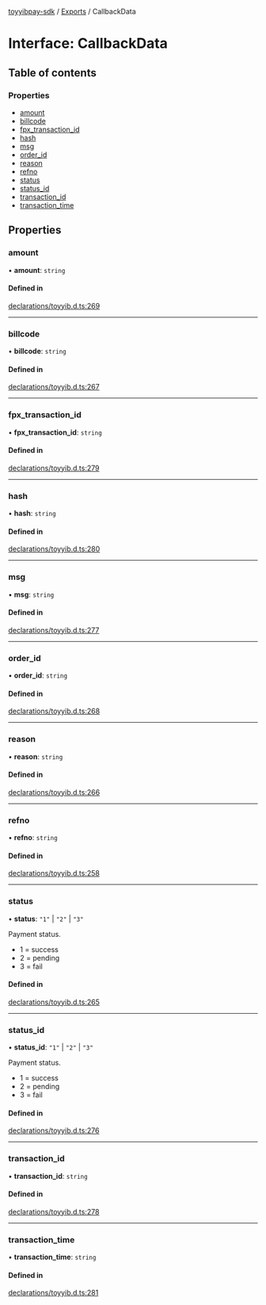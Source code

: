 [toyyibpay-sdk](../README.md) / [Exports](../modules.md) / CallbackData

# Interface: CallbackData

## Table of contents

### Properties

- [amount](CallbackData.md#amount)
- [billcode](CallbackData.md#billcode)
- [fpx\_transaction\_id](CallbackData.md#fpx_transaction_id)
- [hash](CallbackData.md#hash)
- [msg](CallbackData.md#msg)
- [order\_id](CallbackData.md#order_id)
- [reason](CallbackData.md#reason)
- [refno](CallbackData.md#refno)
- [status](CallbackData.md#status)
- [status\_id](CallbackData.md#status_id)
- [transaction\_id](CallbackData.md#transaction_id)
- [transaction\_time](CallbackData.md#transaction_time)

## Properties

### amount

• **amount**: `string`

#### Defined in

[declarations/toyyib.d.ts:269](https://github.com/fadhilx/toyyibpay-sdk-js/blob/7872f63/src/declarations/toyyib.d.ts#L269)

___

### billcode

• **billcode**: `string`

#### Defined in

[declarations/toyyib.d.ts:267](https://github.com/fadhilx/toyyibpay-sdk-js/blob/7872f63/src/declarations/toyyib.d.ts#L267)

___

### fpx\_transaction\_id

• **fpx\_transaction\_id**: `string`

#### Defined in

[declarations/toyyib.d.ts:279](https://github.com/fadhilx/toyyibpay-sdk-js/blob/7872f63/src/declarations/toyyib.d.ts#L279)

___

### hash

• **hash**: `string`

#### Defined in

[declarations/toyyib.d.ts:280](https://github.com/fadhilx/toyyibpay-sdk-js/blob/7872f63/src/declarations/toyyib.d.ts#L280)

___

### msg

• **msg**: `string`

#### Defined in

[declarations/toyyib.d.ts:277](https://github.com/fadhilx/toyyibpay-sdk-js/blob/7872f63/src/declarations/toyyib.d.ts#L277)

___

### order\_id

• **order\_id**: `string`

#### Defined in

[declarations/toyyib.d.ts:268](https://github.com/fadhilx/toyyibpay-sdk-js/blob/7872f63/src/declarations/toyyib.d.ts#L268)

___

### reason

• **reason**: `string`

#### Defined in

[declarations/toyyib.d.ts:266](https://github.com/fadhilx/toyyibpay-sdk-js/blob/7872f63/src/declarations/toyyib.d.ts#L266)

___

### refno

• **refno**: `string`

#### Defined in

[declarations/toyyib.d.ts:258](https://github.com/fadhilx/toyyibpay-sdk-js/blob/7872f63/src/declarations/toyyib.d.ts#L258)

___

### status

• **status**: ``"1"`` \| ``"2"`` \| ``"3"``

Payment status.
* 1 = success
* 2 = pending
* 3 = fail

#### Defined in

[declarations/toyyib.d.ts:265](https://github.com/fadhilx/toyyibpay-sdk-js/blob/7872f63/src/declarations/toyyib.d.ts#L265)

___

### status\_id

• **status\_id**: ``"1"`` \| ``"2"`` \| ``"3"``

Payment status.
* 1 = success
* 2 = pending
* 3 = fail

#### Defined in

[declarations/toyyib.d.ts:276](https://github.com/fadhilx/toyyibpay-sdk-js/blob/7872f63/src/declarations/toyyib.d.ts#L276)

___

### transaction\_id

• **transaction\_id**: `string`

#### Defined in

[declarations/toyyib.d.ts:278](https://github.com/fadhilx/toyyibpay-sdk-js/blob/7872f63/src/declarations/toyyib.d.ts#L278)

___

### transaction\_time

• **transaction\_time**: `string`

#### Defined in

[declarations/toyyib.d.ts:281](https://github.com/fadhilx/toyyibpay-sdk-js/blob/7872f63/src/declarations/toyyib.d.ts#L281)
